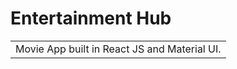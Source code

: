 # Entertainment Hub
<table>
<tr>
<td>
  Movie App built in React JS and Material UI.
</td>
</tr>
</table>